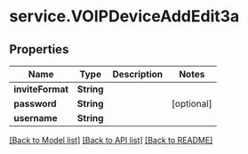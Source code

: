 # service.VOIPDeviceAddEdit3a

## Properties
Name | Type | Description | Notes
------------ | ------------- | ------------- | -------------
**inviteFormat** | **String** |  | 
**password** | **String** |  | [optional] 
**username** | **String** |  | 

[[Back to Model list]](../README.md#documentation-for-models) [[Back to API list]](../README.md#documentation-for-api-endpoints) [[Back to README]](../README.md)


